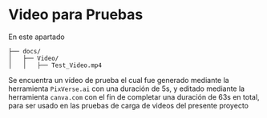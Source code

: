 # Video para Pruebas

En este apartado
```
├── docs/
│   ├── Video/
│   │   ├── Test_Video.mp4
```

Se encuentra un vídeo de prueba el cual fue generado mediante la herramienta `PixVerse.ai` con una duración de 5s, y editado mediante la herramienta `canva.com` con el fin de completar una duración de 63s en total, para ser usado en las pruebas de carga de videos del presente proyecto

